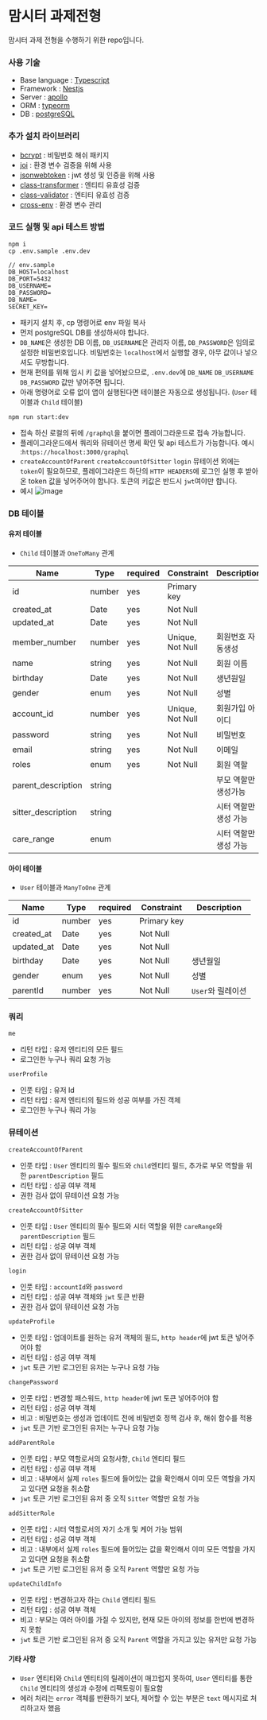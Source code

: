 # 맘시터 과제전형

맘시터 과제 전형을 수행하기 위한 repo입니다.

### 사용 기술

- Base language : [Typescript](https://www.typescriptlang.org/)
- Framework : [Nestjs](https://nestjs.com/)
- Server : [apollo](https://github.com/apollographql/apollo-server)
- ORM : [typeorm](https://typeorm.io/#/)
- DB : [postgreSQL](https://www.postgresql.org/)

### 추가 설치 라이브러리

- [bcrypt](https://www.npmjs.com/package/bcrypt) : 비밀번호 해쉬 패키지
- [joi](https://www.npmjs.com/package/joi) : 환경 변수 검증을 위해 사용
- [jsonwebtoken](https://www.npmjs.com/package/jsonwebtoken) : jwt 생성 및 인증을 위해 사용
- [class-transformer](https://github.com/typestack/class-transformer) : 엔티티 유효성 검증
- [class-validator](https://github.com/typestack/class-validator) : 엔티티 유효성 검증
- [cross-env](https://www.npmjs.com/package/cross-env) : 환경 변수 관리

### 코드 실행 및 api 테스트 방법

```tsx
npm i
cp .env.sample .env.dev

// env.sample
DB_HOST=localhost
DB_PORT=5432
DB_USERNAME=
DB_PASSWORD=
DB_NAME=
SECRET_KEY=
```

- 패키지 설치 후, cp 명령어로 env 파일 복사
- 먼저 postgreSQL DB를 생성하셔야 합니다.
- `DB_NAME`은 생성한 DB 이름, `DB_USERNAME`은 관리자 이름, `DB_PASSWORD`은 임의로 설정한 비밀번호입니다. 비밀번호는 `localhost`에서 실행할 경우, 아무 값이나 넣으셔도 무방합니다.
- 현재 편의를 위해 임시 키 값을 넣어놨으므로, `.env.dev`에 `DB_NAME` `DB_USERNAME` `DB_PASSWORD` 값만 넣어주면 됩니다.
- 아래 명령어로 오류 없이 앱이 실행된다면 테이블은 자동으로 생성됩니다. (`User` 테이블과 `Child` 테이블)

```tsx
npm run start:dev
```

- 접속 하신 로컬의 뒤에 `/graphql`을 붙이면 플레이그라운드로 접속 가능합니다.
- 플레이그라운드에서 쿼리와 뮤테이션 명세 확인 및 api 테스트가 가능합니다. 예시 :`https://hocalhost:3000/graphql`
- `createAccountOfParent` `createAccountOfSitter` `login` 뮤테이션 외에는 `token`이 필요하므로, 플레이그라운드 하단의 `HTTP HEADERS`에 로그인 실행 후 받아온 token 값을 넣어주어야 합니다. 토큰의 키값은 반드시 `jwt`여야만 합니다.
- 예시
  ![image](https://user-images.githubusercontent.com/58724686/113241893-96817080-92ea-11eb-8447-79db7553572b.png)

### DB 테이블

#### 유저 테이블

- `Child` 테이블과 `OneToMany` 관계

| Name               | Type   | required | Constraint       | Description           |
| ------------------ | ------ | -------- | ---------------- | --------------------- |
| id                 | number | yes      | Primary key      |                       |
| created_at         | Date   | yes      | Not Null         |                       |
| updated_at         | Date   | yes      | Not Null         |                       |
| member_number      | number | yes      | Unique, Not Null | 회원번호 자동생성     |
| name               | string | yes      | Not Null         | 회원 이름             |
| birthday           | Date   | yes      | Not Null         | 생년원일              |
| gender             | enum   | yes      | Not Null         | 성별                  |
| account_id         | number | yes      | Unique, Not Null | 회원가입 아이디       |
| password           | string | yes      | Not Null         | 비밀번호              |
| email              | string | yes      | Not Null         | 이메일                |
| roles              | enum   | yes      | Not Null         | 회원 역할             |
| parent_description | string |          |                  | 부모 역할만 생성가능  |
| sitter_description | string |          |                  | 시터 역할만 생성 가능 |
| care_range         | enum   |          |                  | 시터 역할만 생성 가능 |

#### 아이 테이블

- `User` 테이블과 `ManyToOne` 관계

| Name       | Type   | required | Constraint  | Description       |
| ---------- | ------ | -------- | ----------- | ----------------- |
| id         | number | yes      | Primary key |                   |
| created_at | Date   | yes      | Not Null    |                   |
| updated_at | Date   | yes      | Not Null    |                   |
| birthday   | Date   | yes      | Not Null    | 생년월일          |
| gender     | enum   | yes      | Not Null    | 성별              |
| parentId   | number | yes      | Not Null    | `User`와 릴레이션 |

### 쿼리

`me`

- 리턴 타입 : 유저 엔티티의 모든 필드
- 로그인한 누구나 쿼리 요청 가능

`userProfile`

- 인풋 타입 : 유저 Id
- 리턴 타입 : 유저 엔티티의 필드와 성공 여부를 가진 객체
- 로그인한 누구나 쿼리 가능

### 뮤테이션

`createAccountOfParent`

- 인풋 타입 : `User` 엔티티의 필수 필드와 `child`엔티티 필드, 추가로 부모 역할을 위한 `parentDescription` 필드
- 리턴 타입 : 성공 여부 객체
- 권한 검사 없이 뮤테이션 요청 가능

`createAccountOfSitter`

- 인풋 타입 : `User` 엔티티의 필수 필드와 시터 역할을 위한 `careRange`와 `parentDescription` 필드
- 리턴 타입 : 성공 여부 객체
- 권한 검사 없이 뮤테이션 요청 가능

`login`

- 인풋 타입 : `accountId`와 `password`
- 리턴 타입 : 성공 여부 객체와 `jwt` 토큰 반환
- 권한 검사 없이 뮤테이션 요청 가능

`updateProfile`

- 인풋 타입 : 업데이트를 원하는 유저 객체의 필드, `http header`에 jwt 토큰 넣어주어야 함
- 리턴 타입 : 성공 여부 객체
- `jwt` 토큰 기반 로그인된 유저는 누구나 요청 가능

`changePassword`

- 인풋 타입 : 변경할 패스워드, `http header`에 jwt 토큰 넣어주어야 함
- 리턴 타입 : 성공 여부 객체
- 비고 : 비밀번호는 생성과 업데이트 전에 비밀번호 정책 검사 후, 해쉬 함수를 적용
- `jwt` 토큰 기반 로그인된 유저는 누구나 요청 가능

`addParentRole`

- 인풋 타입 : 부모 역할로서의 요청사항, `Child` 엔티티 필드
- 리턴 타입 : 성공 여부 객체
- 비고 : 내부에서 실제 `roles` 필드에 들어있는 값을 확인해서 이미 모든 역할을 가지고 있다면 요청을 취소함
- `jwt` 토큰 기반 로그인된 유저 중 오직 `Sitter` 역할만 요청 가능

`addSitterRole`

- 인풋 타입 : 시터 역할로서의 자기 소개 및 케어 가능 범위
- 리턴 타입 : 성공 여부 객체
- 비고 : 내부에서 실제 `roles` 필드에 들어있는 값을 확인해서 이미 모든 역할을 가지고 있다면 요청을 취소함
- `jwt` 토큰 기반 로그인된 유저 중 오직 `Parent` 역할만 요청 가능

`updateChildInfo`

- 인풋 타입 : 변경하고자 하는 `Child` 엔티티 필드
- 리턴 타입 : 성공 여부 객체
- 비고 : 부모는 여러 아이를 가질 수 있지만, 현재 모든 아이의 정보를 한번에 변경하지 못함
- `jwt` 토큰 기반 로그인된 유저 중 오직 `Parent` 역할을 가지고 있는 유저만 요청 가능

#### 기타 사항

- `User` 엔티티와 `Child` 엔티티의 릴레이션이 매끄럽지 못하여, `User` 엔티티를 통한 `Child` 엔티티의 생성과 수정에 리팩토링이 필요함
- 에러 처리는 `error` 객체를 반환하기 보다, 제어할 수 있는 부분은 `text` 메시지로 처리하고자 했음
